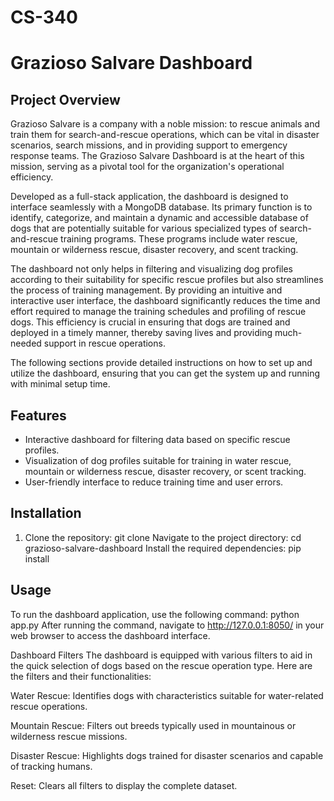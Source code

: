 # CS-340

# Grazioso Salvare Dashboard

## Project Overview

Grazioso Salvare is a company with a noble mission: to rescue animals and train them for search-and-rescue operations, which can be vital in disaster scenarios, search missions, and in providing support to emergency response teams. The Grazioso Salvare Dashboard is at the heart of this mission, serving as a pivotal tool for the organization's operational efficiency.

Developed as a full-stack application, the dashboard is designed to interface seamlessly with a MongoDB database. Its primary function is to identify, categorize, and maintain a dynamic and accessible database of dogs that are potentially suitable for various specialized types of search-and-rescue training programs. These programs include water rescue, mountain or wilderness rescue, disaster recovery, and scent tracking. 

The dashboard not only helps in filtering and visualizing dog profiles according to their suitability for specific rescue profiles but also streamlines the process of training management. By providing an intuitive and interactive user interface, the dashboard significantly reduces the time and effort required to manage the training schedules and profiling of rescue dogs. This efficiency is crucial in ensuring that dogs are trained and deployed in a timely manner, thereby saving lives and providing much-needed support in rescue operations.

The following sections provide detailed instructions on how to set up and utilize the dashboard, ensuring that you can get the system up and running with minimal setup time.

## Features

- Interactive dashboard for filtering data based on specific rescue profiles.
- Visualization of dog profiles suitable for training in water rescue, mountain or wilderness rescue, disaster recovery, or scent tracking.
- User-friendly interface to reduce training time and user errors.

## Installation

1. Clone the repository:
   git clone <repository-url>
Navigate to the project directory:
cd grazioso-salvare-dashboard
Install the required dependencies:
pip install 

## Usage

To run the dashboard application, use the following command:
python app.py
After running the command, navigate to http://127.0.0.1:8050/ in your web browser to access the dashboard interface.

Dashboard Filters
The dashboard is equipped with various filters to aid in the quick selection of dogs based on the rescue operation type. Here are the filters and their functionalities:

Water Rescue: Identifies dogs with characteristics suitable for water-related rescue operations.
 

Mountain Rescue: Filters out breeds typically used in mountainous or wilderness rescue missions.
 

Disaster Rescue: Highlights dogs trained for disaster scenarios and capable of tracking humans.
 

Reset: Clears all filters to display the complete dataset.
 

